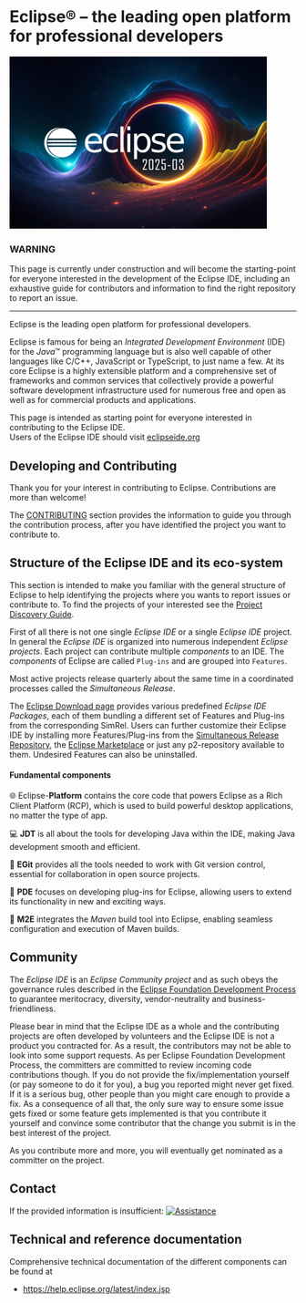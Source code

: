 # Eclipse&reg; – the leading open platform for professional developers

![splash](https://raw.githubusercontent.com/eclipse-platform/eclipse.platform/master/platform/org.eclipse.platform/splash.png)

### WARNING
This page is currently under construction and will become the starting-point for everyone interested in the development of the Eclipse IDE,
including an exhaustive guide for contributors and information to find the right repository to report an issue.

---

Eclipse is the leading open platform for professional developers.

Eclipse is famous for being an _Integrated Development Environment_ (IDE) for the _Java_™ programming language but is also well capable of other languages like C/C++, JavaScript or TypeScript, to just name a few.
At its core Eclipse is a highly extensible platform and a comprehensive set of frameworks and common services that collectively provide a powerful software development infrastructure used for numerous free and open as well as for commercial products and applications.

This page is intended as starting point for everyone interested in contributing to the Eclipse IDE.
<br>
Users of the Eclipse IDE should visit [eclipseide.org](https://eclipseide.org)

## Developing and Contributing

Thank you for your interest in contributing to Eclipse. Contributions are more than welcome!

The [CONTRIBUTING](../CONTRIBUTING.md) section provides the information to guide you through the contribution process, after you have identified the project you want to contribute to.

## Structure of the Eclipse IDE and its eco-system

This section is intended to make you familiar with the general structure of Eclipse to help identifying the projects where you wants to report issues or contribute to.
To find the projects of your interested see the [Project Discovery Guide](../projects.md).

First of all there is not one single _Eclipse IDE_ or a single _Eclipse IDE_ project.
In general the _Eclipse IDE_ is organized into numerous independent _Eclipse projects_.
Each project can contribute multiple _components_ to an IDE.
The _components_ of Eclipse are called `Plug-ins` and are grouped into `Features`.

Most active projects release quarterly about the same time in a coordinated processes called the _Simultaneous Release_.

The [Eclipse Download page](https://www.eclipse.org/downloads/packages/) provides various predefined _Eclipse IDE Packages_, each of them bundling a different set of Features and Plug-ins from the corresponding SimRel.
Users can further customize their Eclipse IDE by installing more Features/Plug-ins from the [Simultaneous Release Repository](https://download.eclipse.org/releases/), the [Eclipse Marketplace](https://marketplace.eclipse.org/) or just any p2-repository available to them.
Undesired Features can also be uninstalled.

#### Fundamental components

:globe_with_meridians: Eclipse-**Platform** contains the core code that powers Eclipse as a Rich Client Platform (RCP), which is used to build powerful desktop applications, no matter the type of app.

:computer: **JDT** is all about the tools for developing Java within the IDE, making Java development smooth and efficient. 

:arrows_counterclockwise: **EGit** provides all the tools needed to work with Git version control, essential for collaboration in open source projects. 

:electric_plug: **PDE** focuses on developing plug-ins for Eclipse, allowing users to extend its functionality in new and exciting ways. 

:hammer: **M2E** integrates the _Maven_ build tool into Eclipse, enabling seamless configuration and execution of Maven builds.

## Community

The _Eclipse IDE_ is an _Eclipse Community project_ and as such obeys the governance rules described in the [Eclipse Foundation Development Process](https://www.eclipse.org/projects/dev_process/) to guarantee meritocracy, diversity, vendor-neutrality and business-friendliness.

Please bear in mind that the Eclipse IDE as a whole and the contributing projects are often developed by volunteers and the Eclipse IDE is not a product you contracted for.
As a result, the contributors may not be able to look into some support requests.
As per Eclipse Foundation Development Process, the committers are committed to review incoming code contributions though.
If you do not provide the fix/implementation yourself (or pay someone to do it for you), a bug you reported might never get fixed.
If it is a serious bug, other people than you might care enough to provide a fix.
As a consequence of all that, the only sure way to ensure some issue gets fixed or some feature gets implemented is that you contribute it yourself and convince some contributor that the change you submit is in the best interest of the project.

As you contribute more and more, you will eventually get nominated as a committer on the project.

## Contact

If the provided information is insufficient: [![Assistance](https://img.shields.io/badge/Ask_for_assistance-red?style=for-the-badge&logo=eclipseide)](../help.md)

## Technical and reference documentation

Comprehensive technical documentation of the different components can be found at
- https://help.eclipse.org/latest/index.jsp
